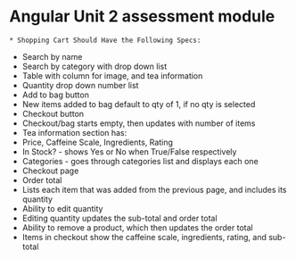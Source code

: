 # Angular Unit 2 assessment module
	* Shopping Cart Should Have the Following Specs:

* Search by name
* Search by category with drop down list
* Table with column for image, and tea information
* Quantity drop down number list
* Add to bag button
* New items added to bag default to qty of 1, if no qty is selected
* Checkout button
* Checkout/bag starts empty, then updates with number of items
* Tea information section has:
* Price, Caffeine Scale, Ingredients, Rating
* In Stock? - shows Yes or No when True/False respectively
* Categories - goes through categories list and displays each one
* Checkout page
* Order total
* Lists each item that was added from the previous page, and includes its quantity
* Ability to edit quantity
* Editing quantity updates the sub-total and order total
* Ability to remove a product, which then updates the order total
* Items in checkout show the caffeine scale, ingredients, rating, and sub-total